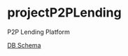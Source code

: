 # projectP2PLending

P2P Lending Platform

[DB Schema](https://dbdesigner.page.link/LKT3WuV2s9wFAp2f9)

